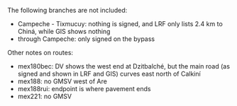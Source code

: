 The following branches are not included:
* Campeche - Tixmucuy: nothing is signed, and LRF only lists 2.4 km to Chiná, while GIS shows nothing
* through Campeche: only signed on the bypass

Other notes on routes:
* mex180bec: DV shows the west end at Dzitbalché, but the main road (as signed and shown in LRF and GIS) curves east north of Calkiní
* mex188: no GMSV west of Are
* mex188rui: endpoint is where pavement ends
* mex221: no GMSV
